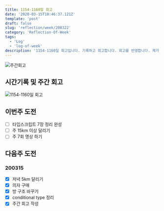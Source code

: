 ```yaml
---
title: 1154-1160일 회고
date: '2020-03-15T10:46:37.121Z'
template: 'post'
draft: false
slug: 'reflection/week/200322'
category: 'Reflection-Of-Week'
tags:
  - 'Log'
  - 'log-of-week'
description: '1154-1160일 회고입니다. 기록하고 회고합니다. 회고를 반영합니다. 제가 자라는 방식입니다.'
---
```

![주간회고](https://imgur.com/PwMHNaY.png)


## 시간기록 및 주간 회고 

![1154-1160일 회고](.png)


## 이번주 도전
- [ ] 타입스크립트 7장 정리 완성
- [ ] 주 15km 이상 달리기 
- [ ] 주 7회 명상 하기 

## 다음주 도전


### 200315
- [x] 저녁 5km 달리기
- [x] 의자 구매
- [x] 방 구조 바꾸기 
- [x] conditional type 정리 
- [x] 주간 회고 작성
